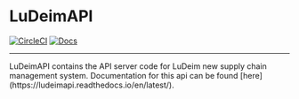 # LuDeimAPI 
[![CircleCI](https://circleci.com/gh/Topl/LuDeimAPI/tree/master.svg?style=shield)](https://circleci.com/gh/Topl/LuDeimAPI/tree/master)
[![Docs](https://readthedocs.org/projects/ludeimapi/badge/?version=latest&style=flat)](https://ludeimapi.readthedocs.io/en/latest/)
<hr>
LuDeimAPI contains the API server code for LuDeim new supply chain management system. Documentation for this api can be found [here](https://ludeimapi.readthedocs.io/en/latest/).

